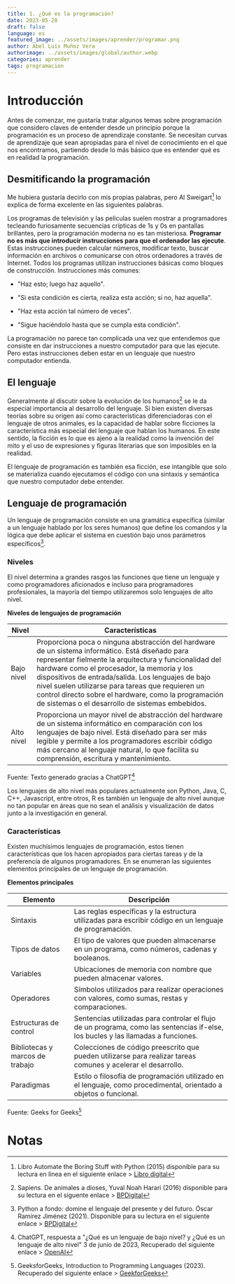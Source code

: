 ```yaml
---
title: 1. ¿Qué es la programación?
date: 2023-05-28
draft: false 
language: es
featured_image: ../assets/images/aprender/programar.png
author: Abel Luis Muñoz Vera
authorimage: ../assets/images/global/author.webp
categories: aprender
tags: programacion
---
```


# Introducción

Antes de comenzar, me gustaría tratar algunos temas sobre programación que considero claves de entender desde un principio porque la programación es un proceso de aprendizaje constante.
Se necesitan curvas de aprendizaje que sean apropiadas para el nivel de conocimiento en el que nos encontramos, partiendo desde lo más básico que es entender qué es en realidad la programación.

## Desmitificando la programación

Me hubiera gustaría decirlo con mis propias palabras, pero Al Sweigart[^1] lo explica de forma excelente en las siguientes palabras.

[^1]: Libro Automate the Boring Stuff with Python (2015) disponible para su lectura en línea en el siguiente enlace \> [Libro digital](https://automatetheboringstuff.com/#toc)

Los programas de televisión y las películas suelen mostrar a programadores tecleando furiosamente secuencias crípticas de 1s y 0s en pantallas brillantes, pero la programación moderna no es tan misteriosa.
**Programar no es más que introducir instrucciones para que el ordenador las ejecute**.
Estas instrucciones pueden calcular números, modificar texto, buscar información en archivos o comunicarse con otros ordenadores a través de Internet.
Todos los programas utilizan instrucciones básicas como bloques de construcción.
Instrucciones más comunes:

-   "Haz esto; luego haz aquello".

-   "Si esta condición es cierta, realiza esta acción; si no, haz aquella".

-   "Haz esta acción tal número de veces".

-   "Sigue haciéndolo hasta que se cumpla esta condición".

La programación no parece tan complicada una vez que entendemos que consiste en dar instrucciones a nuestro computador para que las ejecute.
Pero estas instrucciones deben estar en un lenguaje que nuestro computador entienda.

## El lenguaje

Generalmente al discutir sobre la evolución de los humanos[^2] se le da especial importancia al desarrollo del lenguaje.
Si bien existen diversas teorías sobre su origen así como características diferenciadoras con el lenguaje de otros animales, es la capacidad de hablar sobre ficciones la característica más especial del lenguaje que hablan los humanos.
En este sentido, la ficción es lo que es ajeno a la realidad como la invención del mito y el uso de expresiones y figuras literarias que son imposibles en la realidad.

[^2]: Sapiens.
    De animales a dioses, Yuval Noah Harari (2016) disponible para su lectura en el siguente enlace \> [BPDigital](https://www.bpdigital.cl/opac?id=00364785)

El lenguaje de programación es también esa ficción, ese intangible que solo se materializa cuando ejecutamos el código con una sintaxis y semántica que nuestro computador debe entender.

## Lenguaje de programación

Un lenguaje de programación consiste en una gramática específica (similar a un lenguaje hablado por los seres humanos) que define los comandos y la lógica que debe aplicar el sistema en cuestión bajo unos parámetros específicos[^3].

[^3]: Python a fondo: domine el lenguaje del presente y del futuro.
    Óscar Ramírez Jiménez (2021).
    Disponible para su lectura en el siguiente enlace \> [BPDigital](https://www.bpdigital.cl/opac?id=00342858)

### Niveles

El nivel determina a grandes rasgos las funciones que tiene un lenguaje y como programadores aficionados e incluso para programadores profesionales, la mayoría del tiempo utilizaremos solo lenguajes de alto nivel.

**Niveles de lenguajes de programación**

| Nivel      | Características                                                                                                                                                                                                                                                                                                                                                                                                                 |
|-----------|-------------------------------------------------------------|
| Bajo nivel | Proporciona poca o ninguna abstracción del hardware de un sistema informático. Está diseñado para representar fielmente la arquitectura y funcionalidad del hardware como el procesador, la memoria y los dispositivos de entrada/salida. Los lenguajes de bajo nivel suelen utilizarse para tareas que requieren un control directo sobre el hardware, como la programación de sistemas o el desarrollo de sistemas embebidos. |
| Alto nivel | Proporciona un mayor nivel de abstracción del hardware de un sistema informático en comparación con los lenguajes de bajo nivel. Está diseñado para ser más legible y permite a los programadores escribir código más cercano al lenguaje natural, lo que facilita su comprensión, escritura y mantenimiento.                                                                                                                   |

Fuente: Texto generado gracias a ChatGPT[^4]

[^4]: ChatGPT, respuesta a "¿Qué es un lenguaje de bajo nivel? y ¿Qué es un lenguaje de alto nivel" 3 de junio de 2023, Recuperado del siguiente enlace \> [OpenAI](https://chat.openai.com)

Los lenguajes de alto nivel más populares actualmente son Python, Java, C, C++, Javascript, entre otros, R es también un lenguaje de alto nivel aunque no tan popular en áreas que no sean el análisis y visualización de datos junto a la investigación en general.

### Características

Existen muchísimos lenguajes de programación, estos tienen características que los hacen apropiados para ciertas tareas y de la preferencia de algunos programadores.
En se enumeran las siguientes elementos principales de un lenguaje de programación.

**Elementos principales**

| Elemento                        | Descripción                                                                                                                       |
|-----------------|-------------------------------------------------------|
| Sintaxis                        | Las reglas específicas y la estructura utilizadas para escribir código en un lenguaje de programación.                            |
| Tipos de datos                  | El tipo de valores que pueden almacenarse en un programa, como números, cadenas y booleanos.                                      |
| Variables                       | Ubicaciones de memoria con nombre que pueden almacenar valores.                                                                   |
| Operadores                      | Símbolos utilizados para realizar operaciones con valores, como sumas, restas y comparaciones.                                    |
| Estructuras de control          | Sentencias utilizadas para controlar el flujo de un programa, como las sentencias if-else, los bucles y las llamadas a funciones. |
| Bibliotecas y marcos de trabajo | Colecciones de código preescrito que pueden utilizarse para realizar tareas comunes y acelerar el desarrollo.                     |
| Paradigmas                      | Estilo o filosofía de programación utilizado en el lenguaje, como procedimental, orientado a objetos o funcional.                 |

Fuente: Geeks for Geeks[^5]

[^5]: GeeksforGeeks, Introduction to Programming Languages (2023).
    Recuperado del siguiente enlace \> [GeekforGeeks](https://www.geeksforgeeks.org/introduction-to-programming-languages/)

# Notas

